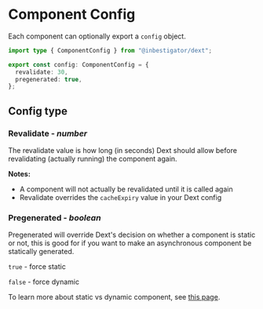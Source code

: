 # Component Config

Each component can optionally export a `config` object.

```ts
import type { ComponentConfig } from "@inbestigator/dext";

export const config: ComponentConfig = {
  revalidate: 30,
  pregenerated: true,
};
```

## Config type

### Revalidate - _number_

The revalidate value is how long (in seconds) Dext should allow before
revalidating (actually running) the component again.

**Notes:**

- A component will not actually be revalidated until it is called again
- Revalidate overrides the `cacheExpiry` value in your Dext config

### Pregenerated - _boolean_

Pregenerated will override Dext's decision on whether a component is static or
not, this is good for if you want to make an asynchronous component be
statically generated.

`true` - force static

`false` - force dynamic

To learn more about static vs dynamic component, see
[this page](/docs/static-vs-dynamic).
